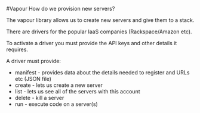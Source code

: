 #Vapour
How do we provision new servers?

The vapour library allows us to create new servers and give them to a stack.

There are drivers for the popular IaaS companies (Rackspace/Amazon etc).

To activate a driver you must provide the API keys and other details it requires.

A driver must provide:

 * manifest - provides data about the details needed to register and URLs etc (JSON file)
 * create - lets us create a new server
 * list - lets us see all of the servers with this account
 * delete - kill a server
 * run - execute code on a server(s)

 